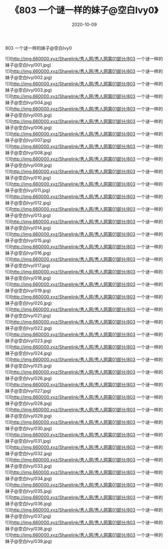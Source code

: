 ﻿---
layout: post
title:  《803 一个谜一样的妹子@空白Ivy0》
date:   2020-10-09
img: http://img.660000.xyz/Sharelink/秀人网/秀人网第01部分/803 一个谜一样的妹子@空白Ivy0/000.jpg
categories: [美女, 清纯, 唯美]
---

803 一个谜一样的妹子@空白Ivy0

  ![](http://img.660000.xyz/Sharelink/秀人网/秀人网第01部分/803 一个谜一样的妹子@空白Ivy/001.jpg) <br> ![](http://img.660000.xyz/Sharelink/秀人网/秀人网第01部分/803 一个谜一样的妹子@空白Ivy/002.jpg) <br> ![](http://img.660000.xyz/Sharelink/秀人网/秀人网第01部分/803 一个谜一样的妹子@空白Ivy/003.jpg) <br> ![](http://img.660000.xyz/Sharelink/秀人网/秀人网第01部分/803 一个谜一样的妹子@空白Ivy/004.jpg) <br> ![](http://img.660000.xyz/Sharelink/秀人网/秀人网第01部分/803 一个谜一样的妹子@空白Ivy/005.jpg) <br> ![](http://img.660000.xyz/Sharelink/秀人网/秀人网第01部分/803 一个谜一样的妹子@空白Ivy/006.jpg) <br> ![](http://img.660000.xyz/Sharelink/秀人网/秀人网第01部分/803 一个谜一样的妹子@空白Ivy/007.jpg) <br> ![](http://img.660000.xyz/Sharelink/秀人网/秀人网第01部分/803 一个谜一样的妹子@空白Ivy/008.jpg) <br> ![](http://img.660000.xyz/Sharelink/秀人网/秀人网第01部分/803 一个谜一样的妹子@空白Ivy/009.jpg) <br> ![](http://img.660000.xyz/Sharelink/秀人网/秀人网第01部分/803 一个谜一样的妹子@空白Ivy/010.jpg) <br> ![](http://img.660000.xyz/Sharelink/秀人网/秀人网第01部分/803 一个谜一样的妹子@空白Ivy/011.jpg) <br> ![](http://img.660000.xyz/Sharelink/秀人网/秀人网第01部分/803 一个谜一样的妹子@空白Ivy/012.jpg) <br> ![](http://img.660000.xyz/Sharelink/秀人网/秀人网第01部分/803 一个谜一样的妹子@空白Ivy/013.jpg) <br> ![](http://img.660000.xyz/Sharelink/秀人网/秀人网第01部分/803 一个谜一样的妹子@空白Ivy/014.jpg) <br> ![](http://img.660000.xyz/Sharelink/秀人网/秀人网第01部分/803 一个谜一样的妹子@空白Ivy/015.jpg) <br> ![](http://img.660000.xyz/Sharelink/秀人网/秀人网第01部分/803 一个谜一样的妹子@空白Ivy/016.jpg) <br> ![](http://img.660000.xyz/Sharelink/秀人网/秀人网第01部分/803 一个谜一样的妹子@空白Ivy/017.jpg) <br> ![](http://img.660000.xyz/Sharelink/秀人网/秀人网第01部分/803 一个谜一样的妹子@空白Ivy/018.jpg) <br> ![](http://img.660000.xyz/Sharelink/秀人网/秀人网第01部分/803 一个谜一样的妹子@空白Ivy/019.jpg) <br> ![](http://img.660000.xyz/Sharelink/秀人网/秀人网第01部分/803 一个谜一样的妹子@空白Ivy/020.jpg) <br> ![](http://img.660000.xyz/Sharelink/秀人网/秀人网第01部分/803 一个谜一样的妹子@空白Ivy/021.jpg) <br> ![](http://img.660000.xyz/Sharelink/秀人网/秀人网第01部分/803 一个谜一样的妹子@空白Ivy/022.jpg) <br> ![](http://img.660000.xyz/Sharelink/秀人网/秀人网第01部分/803 一个谜一样的妹子@空白Ivy/023.jpg) <br> ![](http://img.660000.xyz/Sharelink/秀人网/秀人网第01部分/803 一个谜一样的妹子@空白Ivy/024.jpg) <br> ![](http://img.660000.xyz/Sharelink/秀人网/秀人网第01部分/803 一个谜一样的妹子@空白Ivy/025.jpg) <br> ![](http://img.660000.xyz/Sharelink/秀人网/秀人网第01部分/803 一个谜一样的妹子@空白Ivy/026.jpg) <br> ![](http://img.660000.xyz/Sharelink/秀人网/秀人网第01部分/803 一个谜一样的妹子@空白Ivy/027.jpg) <br> ![](http://img.660000.xyz/Sharelink/秀人网/秀人网第01部分/803 一个谜一样的妹子@空白Ivy/028.jpg) <br> ![](http://img.660000.xyz/Sharelink/秀人网/秀人网第01部分/803 一个谜一样的妹子@空白Ivy/029.jpg) <br> ![](http://img.660000.xyz/Sharelink/秀人网/秀人网第01部分/803 一个谜一样的妹子@空白Ivy/030.jpg) <br> ![](http://img.660000.xyz/Sharelink/秀人网/秀人网第01部分/803 一个谜一样的妹子@空白Ivy/031.jpg) <br> ![](http://img.660000.xyz/Sharelink/秀人网/秀人网第01部分/803 一个谜一样的妹子@空白Ivy/032.jpg) <br> ![](http://img.660000.xyz/Sharelink/秀人网/秀人网第01部分/803 一个谜一样的妹子@空白Ivy/033.jpg) <br> ![](http://img.660000.xyz/Sharelink/秀人网/秀人网第01部分/803 一个谜一样的妹子@空白Ivy/034.jpg) <br> ![](http://img.660000.xyz/Sharelink/秀人网/秀人网第01部分/803 一个谜一样的妹子@空白Ivy/035.jpg) <br> ![](http://img.660000.xyz/Sharelink/秀人网/秀人网第01部分/803 一个谜一样的妹子@空白Ivy/036.jpg) <br> ![](http://img.660000.xyz/Sharelink/秀人网/秀人网第01部分/803 一个谜一样的妹子@空白Ivy/037.jpg) <br> ![](http://img.660000.xyz/Sharelink/秀人网/秀人网第01部分/803 一个谜一样的妹子@空白Ivy/038.jpg) <br> ![](http://img.660000.xyz/Sharelink/秀人网/秀人网第01部分/803 一个谜一样的妹子@空白Ivy/039.jpg) <br>